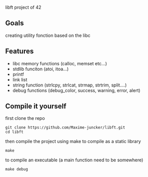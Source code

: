 libft project of 42

## Goals
creating utility fonction based on the libc

## Features
- libc memory functions (calloc, memset etc...)
- stdlib funciton (atoi, itoa...)
- printf
- link list
- string function (strlcpy, strlcat, strmap, strtrim, split....)
- debug functions (debug_color, success, warning, error, alert)

## Compile it yourself

first clone the repo
```
git clone https://github.com/Maxime-juncker/libft.git
cd libft
```

then compile the project using make
to compile as a static library
```
make
```

to compile an executable 
(a main function need to be somewhere)
```
make debug
```
